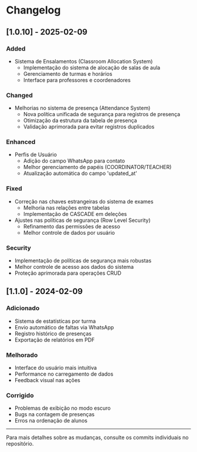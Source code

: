 # Changelog

## [1.0.10] - 2025-02-09

### Added
- Sistema de Ensalamentos (Classroom Allocation System)
  - Implementação do sistema de alocação de salas de aula
  - Gerenciamento de turmas e horários
  - Interface para professores e coordenadores

### Changed
- Melhorias no sistema de presença (Attendance System)
  - Nova política unificada de segurança para registros de presença
  - Otimização da estrutura da tabela de presença
  - Validação aprimorada para evitar registros duplicados

### Enhanced
- Perfis de Usuário
  - Adição do campo WhatsApp para contato
  - Melhor gerenciamento de papéis (COORDINATOR/TEACHER)
  - Atualização automática do campo 'updated_at'

### Fixed
- Correção nas chaves estrangeiras do sistema de exames
  - Melhoria nas relações entre tabelas
  - Implementação de CASCADE em deleções
- Ajustes nas políticas de segurança (Row Level Security)
  - Refinamento das permissões de acesso
  - Melhor controle de dados por usuário

### Security
- Implementação de políticas de segurança mais robustas
- Melhor controle de acesso aos dados do sistema
- Proteção aprimorada para operações CRUD

## [1.1.0] - 2024-02-09
### Adicionado
- Sistema de estatísticas por turma
- Envio automático de faltas via WhatsApp
- Registro histórico de presenças
- Exportação de relatórios em PDF

### Melhorado
- Interface do usuário mais intuitiva
- Performance no carregamento de dados
- Feedback visual nas ações

### Corrigido
- Problemas de exibição no modo escuro
- Bugs na contagem de presenças
- Erros na ordenação de alunos

---
Para mais detalhes sobre as mudanças, consulte os commits individuais no repositório.
